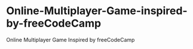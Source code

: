 # Online-Multiplayer-Game-inspired-by-freeCodeCamp
Online Multiplayer Game Inspired  by freeCodeCamp
